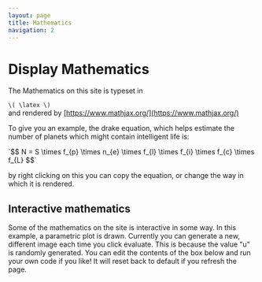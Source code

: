 ```yaml
---
layout: page
title: Mathematics
navigation: 2
---
```


# Display Mathematics

The Mathematics on this site is typeset in <div>`\( \latex \)`</div> and rendered by [https://www.mathjax.org/](https://www.mathjax.org/)

To give you an example, the drake equation, which helps estimate the number of planets which might contain intelligent life is:

 <div>`$$ N = S \times f_{p} \times n_{e} \times f_{l} \times f_{i} \times f_{c} \times f_{L} $$`</div>
 
 by right clicking on this you can copy the equation, or change the way in which it is rendered.

## Interactive mathematics

Some of the mathematics on the site is interactive in some way. In this example, a parametric plot is drawn. Currently you can generate a new, different image each time you click evaluate. This is because the value "u" is randomly generated. You can edit the contents of the box below and run your own code if you like! It will reset back to default if you refresh the page.

<div class="sage">
<script type="text/x-sage">
 
d,c,p,k = [0.05, 0.05, -0.15, 0.05]
u = [random() for i in range(3)]

x(t) = (sin(t*2*pi) + sin((1-c + u[2]*c*2)*t*2*pi) + p*pi)*exp(-d*t)
y(t) = (sin((1-c+ u[0]*c*2)*t*2*pi + k*u[1]*pi) + cos((1-c + u[2]*c*2)*t*2*pi) + p*pi)*exp(-d*t)

parametric_plot((x(t),y(t)),(t,0,100),color = u, axes= False, plot_points = 3000).show()

</script>
</div>
